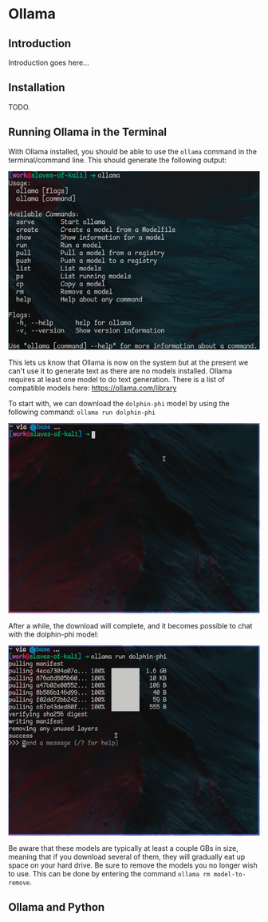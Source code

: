 # Ollama

## Introduction

Introduction goes here...

## Installation

TODO.

## Running Ollama in the Terminal

With Ollama installed, you should be able to use the `ollama` command in the terminal/command line. This should generate the following output:

![alt text](images/ollama/ollama-terminal.png)

This lets us know that Ollama is now on the system but at the present we can't use it to generate text as there are no models installed. Ollama requires at least one model to do text generation. There is a list of compatible models here: https://ollama.com/library

To start with, we can download the `dolphin-phi` model by using the following command: `ollama run dolphin-phi`

![Slow internet...](images/ollama/download-dolphin.gif)

After a while, the download will complete, and it becomes possible to chat with the dolphin-phi model:

![Slow internet...](images/ollama/dolphin-phi-chat.gif)

Be aware that these models are typically at least a couple GBs in size, meaning that if you download several of them, they will gradually eat up space on your hard drive. Be sure to remove the models you no longer wish to use. This can be done by entering the command `ollama rm model-to-remove`.

## Ollama and Python

